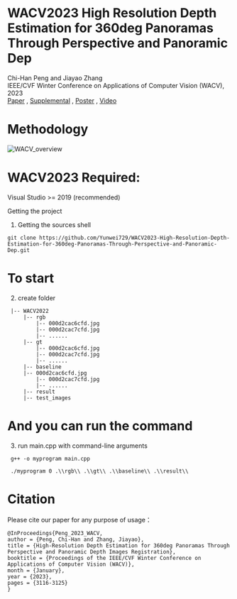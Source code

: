 # WACV2023 High Resolution Depth Estimation for 360deg Panoramas Through Perspective and Panoramic Dep
Chi-Han Peng and Jiayao Zhang <br>
IEEE/CVF Winter Conference on Applications of Computer Vision (WACV), 2023 <br>
[Paper](https://pengchihan.co/papers/Peng_High-Resolution_Depth_Estimation_for_360deg_Panoramas_Through_Perspective_and_Panoramic_WACV_2023_paper.pdf) ,
[Supplemental](https://pengchihan.co/papers/Peng_High-Resolution_Depth_Estimation_WACV_2023_supplemental.pdf) ,
[Poster](https://pengchihan.co/papers/1428-wacv-post.pdf) ,
[Video](https://pengchihan.co/papers/1428-wacv.mp4)

# Methodology
![WACV_overview](https://github.com/Yunwei729/WACV2023-High-Resolution-Depth-Estimation-for-360deg-Panoramas-Through-Perspective-and-Panoramic-Dep/assets/77334402/c0d8f378-f7bc-448f-862a-5750b7c76db6)

# WACV2023 Required:
Visual Studio >= 2019 (recommended)

Getting the project
1. Getting the sources shell
```
git clone https://github.com/Yunwei729/WACV2023-High-Resolution-Depth-Estimation-for-360deg-Panoramas-Through-Perspective-and-Panoramic-Dep.git
```
# To start
2. create folder 
```
 |-- WACV2022
     |-- rgb
         |-- 000d2cac6cfd.jpg
         |-- 000d2cac7cfd.jpg
         |-- ......
     |-- gt
         |-- 000d2cac6cfd.jpg
         |-- 000d2cac7cfd.jpg
         |-- ......
     |-- baseline
	 |-- 000d2cac6cfd.jpg
         |-- 000d2cac7cfd.jpg
         |-- ......
     |-- result
     |-- test_images
```
# And you can run the command
3. run main.cpp with command-line arguments
```
 g++ -o myprogram main.cpp
```
```
 ./myprogram 0 .\\rgb\\ .\\gt\\ .\\baseline\\ .\\result\\
```
# Citation
Please cite our paper for any purpose of usage：
```
@InProceedings{Peng_2023_WACV,
author = {Peng, Chi-Han and Zhang, Jiayao},
title = {High-Resolution Depth Estimation for 360deg Panoramas Through Perspective and Panoramic Depth Images Registration},
booktitle = {Proceedings of the IEEE/CVF Winter Conference on Applications of Computer Vision (WACV)},
month = {January},
year = {2023},
pages = {3116-3125}
}
```
